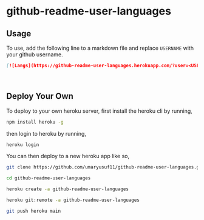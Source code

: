 # github-readme-user-languages

## Usage

To use, add the following line to a markdown file and replace ```USERNAME``` with your github username.
```md
[![Langs](https://github-readme-user-languages.herokuapp.com/?user=<USERNAME>)](https://github.com/umaryusuf11/github-readme-user-languages)
```

<br />

## Deploy Your Own
To deploy to your own heroku server, first install the heroku cli by running,
```bash
npm install heroku -g
```

then login to heroku by running,

```bash
heroku login
```
You can then deploy to a new heroku app like so,
```bash
git clone https://github.com/umaryusuf11/github-readme-user-languages.git

cd github-readme-user-languages

heroku create -a github-readme-user-languages

heroku git:remote -a github-readme-user-languages

git push heroku main
```
